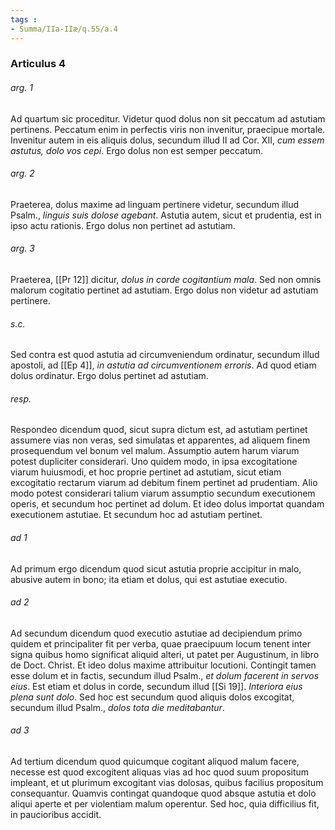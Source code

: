 ```yaml
---
tags : 
- Summa/IIa-IIæ/q.55/a.4
---
```


### Articulus 4

###### arg. 1
Ad quartum sic proceditur. Videtur quod dolus non sit peccatum ad astutiam pertinens. Peccatum enim in perfectis viris non invenitur, praecipue mortale. Invenitur autem in eis aliquis dolus, secundum illud II ad Cor. XII, *cum essem astutus, dolo vos cepi*. Ergo dolus non est semper peccatum.

###### arg. 2
Praeterea, dolus maxime ad linguam pertinere videtur, secundum illud Psalm., *linguis suis dolose agebant*. Astutia autem, sicut et prudentia, est in ipso actu rationis. Ergo dolus non pertinet ad astutiam.

###### arg. 3
Praeterea, [[Pr 12]] dicitur, *dolus in corde cogitantium mala*. Sed non omnis malorum cogitatio pertinet ad astutiam. Ergo dolus non videtur ad astutiam pertinere.

###### s.c.
Sed contra est quod astutia ad circumveniendum ordinatur, secundum illud apostoli, ad [[Ep 4]], *in astutia ad circumventionem erroris*. Ad quod etiam dolus ordinatur. Ergo dolus pertinet ad astutiam.

###### resp.
Respondeo dicendum quod, sicut supra dictum est, ad astutiam pertinet assumere vias non veras, sed simulatas et apparentes, ad aliquem finem prosequendum vel bonum vel malum. Assumptio autem harum viarum potest dupliciter considerari. Uno quidem modo, in ipsa excogitatione viarum huiusmodi, et hoc proprie pertinet ad astutiam, sicut etiam excogitatio rectarum viarum ad debitum finem pertinet ad prudentiam. Alio modo potest considerari talium viarum assumptio secundum executionem operis, et secundum hoc pertinet ad dolum. Et ideo dolus importat quandam executionem astutiae. Et secundum hoc ad astutiam pertinet.

###### ad 1
Ad primum ergo dicendum quod sicut astutia proprie accipitur in malo, abusive autem in bono; ita etiam et dolus, qui est astutiae executio.

###### ad 2
Ad secundum dicendum quod executio astutiae ad decipiendum primo quidem et principaliter fit per verba, quae praecipuum locum tenent inter signa quibus homo significat aliquid alteri, ut patet per Augustinum, in libro de Doct. Christ. Et ideo dolus maxime attribuitur locutioni. Contingit tamen esse dolum et in factis, secundum illud Psalm., *et dolum facerent in servos eius*. Est etiam et dolus in corde, secundum illud [[Si 19]]. *Interiora eius plena sunt dolo*. Sed hoc est secundum quod aliquis dolos excogitat, secundum illud Psalm., *dolos tota die meditabantur*.

###### ad 3
Ad tertium dicendum quod quicumque cogitant aliquod malum facere, necesse est quod excogitent aliquas vias ad hoc quod suum propositum impleant, et ut plurimum excogitant vias dolosas, quibus facilius propositum consequantur. Quamvis contingat quandoque quod absque astutia et dolo aliqui aperte et per violentiam malum operentur. Sed hoc, quia difficilius fit, in paucioribus accidit.

